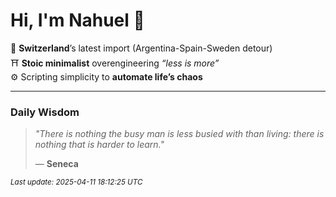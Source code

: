 # Hi, I'm Nahuel :tiger:

📍 **Switzerland**’s latest import (Argentina-Spain-Sweden detour)  
⛩️ **Stoic minimalist** overengineering *“less is more”*  
⚙️ Scripting simplicity to **automate life’s chaos**

---

### Daily Wisdom
> _"There is nothing the busy man is less busied with than living:  there is nothing that is harder to learn."_  
>
> — **Seneca**

<sub>*Last update: 2025-04-11 18:12:25 UTC*</sub>

